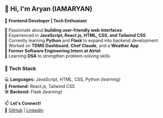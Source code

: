 ## 👋 Hi, I'm Aryan (IAMARYAN)  

🚀 **Frontend Developer | Tech Enthusiast**  

🔹 Passionate about **building user-friendly web interfaces**  
🔹 Experienced in **JavaScript, React.js, HTML, CSS, and Tailwind CSS**  
🔹 Currently learning **Python** and **Flask** to expand into backend development  
🔹 Worked on **TDMS Dashboard**, **Chef Claude**, and a **Weather App**  
🔹 **Former Software Engineering Intern at Airtel**  
🔹 Learning **DSA** to strengthen problem-solving skills  

### 🔧 Tech Stack  
💻 **Languages:** JavaScript, HTML, CSS, Python *(learning)*  
🎨 **Frontend:** React.js, Tailwind CSS  
🛠️ **Backend:** Flask *(learning)*  

📫 **Let's Connect!**  
🔗 [GitHub](https://github.com/IAMARYAN) | [LinkedIn](https://www.linkedin.com/in/aryan26/)

